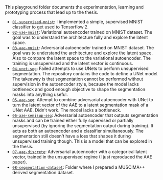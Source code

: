 This playground folder documents the experimentation, learning and prototyping process that lead up to the thesis.

- [`01-supervised-mnist`](01-supervised-mnist): I implemented a simple, supervised MNIST classifier to get used to Tensorflow 2.
- [`02-vae-mnist`](02-vae-mnist): Variational autoencoder trained on MNIST dataset. The goal was to understand the architecture fully and explore the latent space.
- [`03-aae-mnist`](03-aae-mnist): Adversarial autoencoder trained on MNIST dataset. The goal was to understand the architecture and explore the latent space. Also to compare the latent space to the variational autoencoder. The training is unsupervised and the latent vector is continuous.
- [`04-unet-seg`](04-unet-seg): Failed attempts to use UNets to perform unsupervised segmentation. The repository contains the code to define a UNet model. The takeaway is that segmentation cannot be performed without supervision in the autoencoder style, because the model lacks bottleneck and good enough objective to shape the segmentation masks into anything useful.
- [`05-aae-seg`](05-aae-seg): Attempt to combine adversarial autoencoder with UNet to turn the latent vector of the AAE to a latent segmentation mask of a UNet AAE. Didn't work. The model lacks a bottleneck.
- [`06-aae-semisup-seg`](06-aae-semisup-seg): Adversarial autoencoder that outputs segmentation masks and can be trained either fully supervised or partially unsupervised (by ignoring the segmentation output during training). It acts as both an autoencoder and a classifier simultaneously. The segmentation still doesn't have a loss that shapes it during unsupervised training though. This is a model that can be explored in the thesis.
- [`07-aae-discrete`](07-aae-discrete): Adversarial autoencoder with a categorical latent vector, trained in the unsupervised regime (I just reproduced the AAE paper).
- [`08-segmentation-dataset`](08-segmentation-dataset): Folder where I prepared a MUSCIMA++ derived segmentation dataset.
